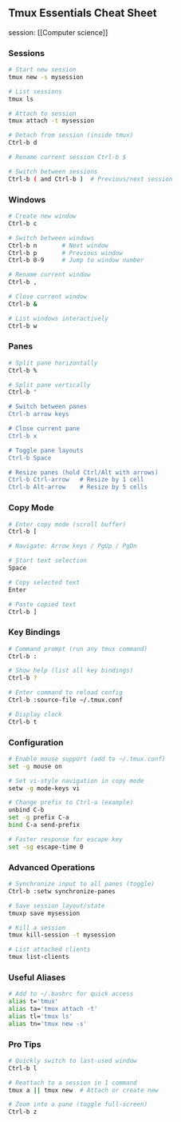## **Tmux Essentials Cheat Sheet**
session: [[Computer science]]
### **Sessions**
```bash
# Start new session
tmux new -s mysession

# List sessions
tmux ls

# Attach to session
tmux attach -t mysession

# Detach from session (inside tmux)
Ctrl-b d

# Rename current session Ctrl-b $

# Switch between sessions
Ctrl-b ( and Ctrl-b )  # Previous/next session
```

### **Windows**
```bash
# Create new window
Ctrl-b c

# Switch between windows
Ctrl-b n       # Next window
Ctrl-b p       # Previous window
Ctrl-b 0-9     # Jump to window number

# Rename current window
Ctrl-b ,

# Close current window
Ctrl-b &

# List windows interactively
Ctrl-b w
```

### **Panes**
```bash
# Split pane horizontally
Ctrl-b %

# Split pane vertically
Ctrl-b "

# Switch between panes
Ctrl-b arrow keys

# Close current pane
Ctrl-b x

# Toggle pane layouts
Ctrl-b Space

# Resize panes (hold Ctrl/Alt with arrows)
Ctrl-b Ctrl-arrow   # Resize by 1 cell
Ctrl-b Alt-arrow    # Resize by 5 cells
```

### **Copy Mode**
```bash
# Enter copy mode (scroll buffer)
Ctrl-b [

# Navigate: Arrow keys / PgUp / PgDn

# Start text selection
Space

# Copy selected text
Enter

# Paste copied text
Ctrl-b ]
```

### **Key Bindings**
```bash
# Command prompt (run any tmux command)
Ctrl-b :

# Show help (list all key bindings)
Ctrl-b ?

# Enter command to reload config
Ctrl-b :source-file ~/.tmux.conf

# Display clock
Ctrl-b t
```

### **Configuration**
```bash
# Enable mouse support (add to ~/.tmux.conf)
set -g mouse on

# Set vi-style navigation in copy mode
setw -g mode-keys vi

# Change prefix to Ctrl-a (example)
unbind C-b
set -g prefix C-a
bind C-a send-prefix

# Faster response for escape key
set -sg escape-time 0
```

### **Advanced Operations**
```bash
# Synchronize input to all panes (toggle)
Ctrl-b :setw synchronize-panes

# Save session layout/state
tmuxp save mysession

# Kill a session
tmux kill-session -t mysession

# List attached clients
tmux list-clients
```

### **Useful Aliases**
```bash
# Add to ~/.bashrc for quick access
alias t='tmux'
alias ta='tmux attach -t'
alias tl='tmux ls'
alias tn='tmux new -s'
```

### **Pro Tips**
```bash
# Quickly switch to last-used window
Ctrl-b l

# Reattach to a session in 1 command
tmux a || tmux new  # Attach or create new

# Zoom into a pane (toggle full-screen)
Ctrl-b z
```